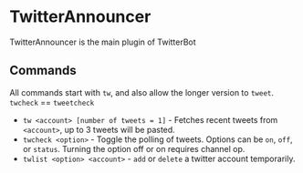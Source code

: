 TwitterAnnouncer
================

TwitterAnnouncer is the main plugin of TwitterBot

## Commands

All commands start with `tw`, and also allow the longer version to `tweet`.  `twcheck` == `tweetcheck`

- `tw <account> [number of tweets = 1]` - Fetches recent tweets from `<account>`, up to 3 tweets will be pasted.
- `twcheck <option>` - Toggle the polling of tweets. Options can be `on`, `off`, or `status`. Turning the option off or on requires channel op.
- `twlist <option> <account>` - `add` or `delete` a twitter account temporarily.
